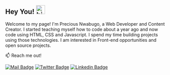 ## Hey You! <img src="https://user-images.githubusercontent.com/1303154/88677602-1635ba80-d120-11ea-84d8-d263ba5fc3c0.gif" width="28px" alt="hi">

Welcome to my page! I'm Precious Nwabugo, a Web Developer and Content Creator. I started teaching myself how to code about a year ago and now code using HTML, CSS and Javascript. I spend my time building projects using those technologies. I am interested in Front-end opportunities and open source projects.

:mailbox: Reach me out!

[![Mail Badge](https://img.shields.io/badge/-PreciousNwabugo-c0392b?style=flat&labelColor=c0392b&logo=gmail&logoColor=white)](mailto:preciousonye28@gmail.com)
[![Twitter Badge](https://img.shields.io/badge/-@ijeodum-1ca0f1?style=flat&labelColor=1ca0f1&logo=twitter&logoColor=white&link=https://twitter.com/Ipenywis)](https://twitter.com/ijeodum) [![Linkedin Badge](https://img.shields.io/badge/-PreciousN-0e76a8?style=flat&labelColor=0e76a8&logo=linkedin&logoColor=white)](https://www.linkedin.com/in/preciousnwabugo/)
